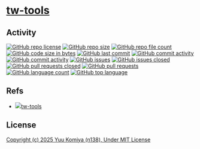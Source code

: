 # [tw-tools](https://github.com/n138-kz/tw-tools)

## Activity

[![GitHub repo license](https://img.shields.io/github/license/n138-kz/tw-tools)](/LICENSE)
[![GitHub repo size](https://img.shields.io/github/repo-size/n138-kz/tw-tools)](/../../)
[![GitHub repo file count](https://img.shields.io/github/directory-file-count/n138-kz/tw-tools)](/../../)
[![GitHub code size in bytes](https://img.shields.io/github/languages/code-size/n138-kz/tw-tools)](/../../)
[![GitHub last commit](https://img.shields.io/github/last-commit/n138-kz/tw-tools)](/../../commits)
[![GitHub commit activity](https://img.shields.io/github/commit-activity/w/n138-kz/tw-tools)](/../../commits)
[![GitHub commit activity](https://img.shields.io/github/commit-activity/t/n138-kz/tw-tools)](/../../commits)
[![GitHub issues](https://img.shields.io/github/issues/n138-kz/tw-tools)](/../../issues)
[![GitHub issues closed](https://img.shields.io/github/issues-closed/n138-kz/tw-tools)](/../../issues)
[![GitHub pull requests closed](https://img.shields.io/github/issues-pr-closed/n138-kz/tw-tools)](/../../pulls)
[![GitHub pull requests](https://img.shields.io/github/issues-pr/n138-kz/tw-tools)](/../../pulls)
[![GitHub language count](https://img.shields.io/github/languages/count/n138-kz/tw-tools)](/../../)
[![GitHub top language](https://img.shields.io/github/languages/top/n138-kz/tw-tools)](/../../)

## Refs

- [![](https://www.google.com/s2/favicons?size=64&domain=https://github.com)tw-tools](https://github.com/n138-kz/tw-tools)

## License

[Copyright (c) 2025 Yuu Komiya (n138), Under MIT License](LICENSE)  
